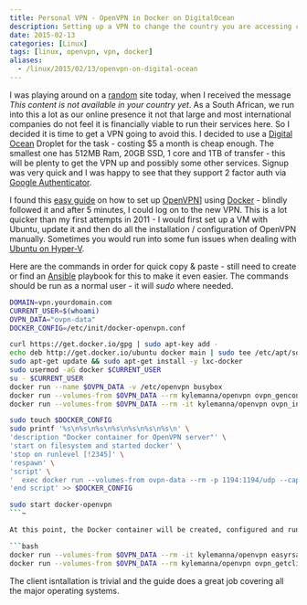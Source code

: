 ```yaml
---
title: Personal VPN - OpenVPN in Docker on DigitalOcean
description: Setting up a VPN to change the country you are accessing content from.
date: 2015-02-13
categories: [Linux]
tags: [linux, openvpn, vpn, docker]
aliases:
  - /linux/2015/02/13/openvpn-on-digital-ocean
---
```


I was playing around on a [random](http://netflix.com) site today, when I received the message *This content is not available in your country yet*. As a South African, we run into this a lot as our online presence it not that large and most international companies do not feel it is financially viable to run their services here. So I decided it is time to get a VPN going to avoid this. I decided to use a [Digital Ocean](https://www.digitalocean.com/) Droplet for the task - costing $5 a month is cheap enough. The smallest one has 512MB Ram, 20GB SSD, 1 core and 1TB of transfer - this will be plenty to get the VPN up and possibly some other services. Signup was very quick and I was happy to see that they support 2 factor auth via [Google Authenticator](https://itunes.apple.com/za/app/google-authenticator/id388497605?mt=8).

I found this [easy guide](https://www.digitalocean.com/community/tutorials/how-to-run-openvpn-in-a-docker-container-on-ubuntu-14-04) on how to set up [OpenVPN](https://openvpn.net/)] using [Docker](http://docker.io) - blindly followed it and after 5 minutes, I could log on to the new VPN. This is a lot quicker than my first attempts in 2011  - I would first set up a VM with Ubuntu, update it and then do all the installation / configuration of OpenVPN manually. Sometimes you would run into some fun issues when dealing with [Ubuntu on Hyper-V](2011-07-25-Ubuntu-on-HyperV).

Here are the commands in order for quick copy & paste - still need  to create or find an [Ansible](http://www.ansible.com/home) playbook for this to make it even easier. The commands should be run as a normal user - it will *sudo* where needed.

```bash
DOMAIN=vpn.yourdomain.com
CURRENT_USER=$(whoami)
OVPN_DATA="ovpn-data"
DOCKER_CONFIG=/etc/init/docker-openvpn.conf

curl https://get.docker.io/gpg | sudo apt-key add -
echo deb http://get.docker.io/ubuntu docker main | sudo tee /etc/apt/sources.list.d/docker.list
sudo apt-get update && sudo apt-get install -y lxc-docker
sudo usermod -aG docker $CURRENT_USER
su - $CURRENT_USER
docker run --name $OVPN_DATA -v /etc/openvpn busybox
docker run --volumes-from $OVPN_DATA --rm kylemanna/openvpn ovpn_genconfig -u udp://$DOMAIN:1194
docker run --volumes-from $OVPN_DATA --rm -it kylemanna/openvpn ovpn_initpki

sudo touch $DOCKER_CONFIG
sudo printf '%s\n%s\n%s\n%s\n%s\n%s\n%s\n' \
'description "Docker container for OpenVPN server"' \
'start on filesystem and started docker' \
'stop on runlevel [!2345]' \
'respawn' \
'script' \
'  exec docker run --volumes-from ovpn-data --rm -p 1194:1194/udp --cap-add=NET_ADMIN kylemanna/openvpn' \
'end script' >> $DOCKER_CONFIG

sudo start docker-openvpn
```~

At this point, the Docker container will be created, configured and running via an upstart script. To add a user, use the following 2 commands - first one will create the user and the second will output the config file to the host VM to allow copying it to the client.

```bash
docker run --volumes-from $OVPN_DATA --rm -it kylemanna/openvpn easyrsa build-client-full CLIENTNAME nopass
docker run --volumes-from $OVPN_DATA --rm kylemanna/openvpn ovpn_getclient CLIENTNAME > CLIENTNAME.ovpn
```

The client isntallation is trivial and the guide does a great job covering all the major operating systems.
